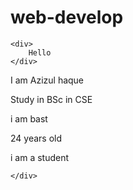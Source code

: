 # web-develop
<!DOCTYPE html>
<html lang="en">
<head>
    <meta charset="UTF-8">
    <meta name="viewport" content="width=device-width, initial-scale=1.0">
    <title>Document</title>
</head>


<div>

    <div>
        Hello
    </div>
</div>
<body>
    I am Azizul haque
    <p> Study in BSc in CSE </p>
    <p> i am bast</p>
    <div> 24 years old
        <p> i am a student</p>

    </div>
</body>
</html>
